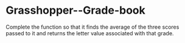 # Grasshopper--Grade-book
Complete the function so that it finds the average of the three scores passed to it and returns the letter value associated with that grade.
